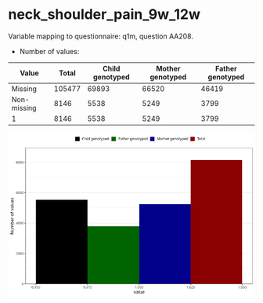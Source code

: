 # neck_shoulder_pain_9w_12w
Variable mapping to questionnaire: q1m, question AA208.
- Number of values:

| Value | Total | Child genotyped | Mother genotyped | Father genotyped |
| ----- | ----- | --------------- | ---------------- | ---------------- |
| Missing | 105477 | 69893 | 66520 | 46419 |
| Non-missing | 8146 | 5538 | 5249 | 3799 |
| 1 | 8146 | 5538 | 5249 | 3799 |



![](neck_shoulder_pain_9w_12w_n.png)



